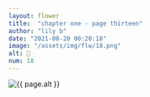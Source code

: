 ```yaml
---
layout: flower
title:  "chapter one - page thirteen"
author: "lily b"
date: "2021-08-20 00:20:18"
image: "/assets/img/flw/18.png"
alt: 🌼
num: 18
---
```


<picture>
    <source media="all and (orientation: landscape)" srcset="{{ site.baseurl }}{{ page.image }}">
    <img src="{{ site.baseurl }}{{ page.image }}" alt="{{ page.alt }}">
</picture>